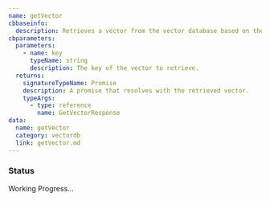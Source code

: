 ```yaml
---
name: getVector
cbbaseinfo:
  description: Retrieves a vector from the vector database based on the provided key.
cbparameters:
  parameters:
    - name: key
      typeName: string
      description: The key of the vector to retrieve.
  returns:
    signatureTypeName: Promise
    description: A promise that resolves with the retrieved vector.
    typeArgs:
      - type: reference
        name: GetVectorResponse
data:
  name: getVector
  category: vectordb
  link: getVector.md
---
```

<CBBaseInfo/> 
 <CBParameters/>

### Status 

Working Progress...